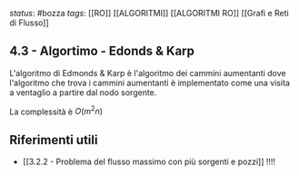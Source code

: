 *status*: #bozza 
*tags*: [[RO]] [[ALGORITMI]] [[ALGORITMI RO]] [[Grafi e Reti di Flusso]]

## 4.3 - Algortimo - Edonds & Karp

L'algoritmo di Edmonds & Karp è l'algoritmo dei cammini aumentanti dove l'algoritmo che trova i cammini aumentanti è implementato come una visita a ventaglio a partire dal nodo sorgente.

La complessità è $O(m^2n)$

## Riferimenti utili

* [[3.2.2 - Problema del flusso massimo con più sorgenti e pozzi]] !!!!